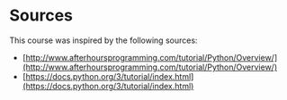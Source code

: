 # Sources

This course was inspired by the following sources:

* [http://www.afterhoursprogramming.com/tutorial/Python/Overview/](http://www.afterhoursprogramming.com/tutorial/Python/Overview/)
* [https://docs.python.org/3/tutorial/index.html](https://docs.python.org/3/tutorial/index.html)
